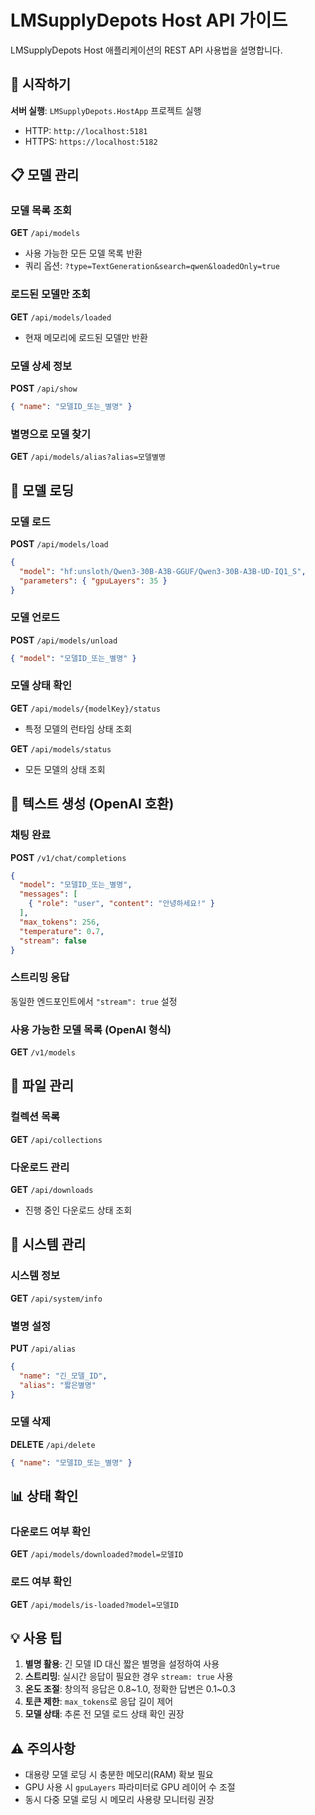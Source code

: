 # LMSupplyDepots Host API 가이드

LMSupplyDepots Host 애플리케이션의 REST API 사용법을 설명합니다.

## 🚀 시작하기

**서버 실행**: `LMSupplyDepots.HostApp` 프로젝트 실행
- HTTP: `http://localhost:5181`
- HTTPS: `https://localhost:5182`

## 📋 모델 관리

### 모델 목록 조회
**GET** `/api/models`
- 사용 가능한 모든 모델 목록 반환
- 쿼리 옵션: `?type=TextGeneration&search=qwen&loadedOnly=true`

### 로드된 모델만 조회
**GET** `/api/models/loaded`
- 현재 메모리에 로드된 모델만 반환

### 모델 상세 정보
**POST** `/api/show`
```json
{ "name": "모델ID_또는_별명" }
```

### 별명으로 모델 찾기
**GET** `/api/models/alias?alias=모델별명`

## 🔧 모델 로딩

### 모델 로드
**POST** `/api/models/load`
```json
{
  "model": "hf:unsloth/Qwen3-30B-A3B-GGUF/Qwen3-30B-A3B-UD-IQ1_S",
  "parameters": { "gpuLayers": 35 }
}
```

### 모델 언로드
**POST** `/api/models/unload`
```json
{ "model": "모델ID_또는_별명" }
```

### 모델 상태 확인
**GET** `/api/models/{modelKey}/status`
- 특정 모델의 런타임 상태 조회

**GET** `/api/models/status`
- 모든 모델의 상태 조회

## 🤖 텍스트 생성 (OpenAI 호환)

### 채팅 완료
**POST** `/v1/chat/completions`
```json
{
  "model": "모델ID_또는_별명",
  "messages": [
    { "role": "user", "content": "안녕하세요!" }
  ],
  "max_tokens": 256,
  "temperature": 0.7,
  "stream": false
}
```

### 스트리밍 응답
동일한 엔드포인트에서 `"stream": true` 설정

### 사용 가능한 모델 목록 (OpenAI 형식)
**GET** `/v1/models`

## 📁 파일 관리

### 컬렉션 목록
**GET** `/api/collections`

### 다운로드 관리
**GET** `/api/downloads`
- 진행 중인 다운로드 상태 조회

## 🔧 시스템 관리

### 시스템 정보
**GET** `/api/system/info`

### 별명 설정
**PUT** `/api/alias`
```json
{
  "name": "긴_모델_ID",
  "alias": "짧은별명"
}
```

### 모델 삭제
**DELETE** `/api/delete`
```json
{ "name": "모델ID_또는_별명" }
```

## 📊 상태 확인

### 다운로드 여부 확인
**GET** `/api/models/downloaded?model=모델ID`

### 로드 여부 확인
**GET** `/api/models/is-loaded?model=모델ID`

## 💡 사용 팁

1. **별명 활용**: 긴 모델 ID 대신 짧은 별명을 설정하여 사용
2. **스트리밍**: 실시간 응답이 필요한 경우 `stream: true` 사용
3. **온도 조절**: 창의적 응답은 0.8~1.0, 정확한 답변은 0.1~0.3
4. **토큰 제한**: `max_tokens`로 응답 길이 제어
5. **모델 상태**: 추론 전 모델 로드 상태 확인 권장

## ⚠️ 주의사항

- 대용량 모델 로딩 시 충분한 메모리(RAM) 확보 필요
- GPU 사용 시 `gpuLayers` 파라미터로 GPU 레이어 수 조절
- 동시 다중 모델 로딩 시 메모리 사용량 모니터링 권장